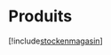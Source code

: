 # Produits

[!include[stockenmagasin](produits.stockenmagasin.autogen.md)]





















































































































